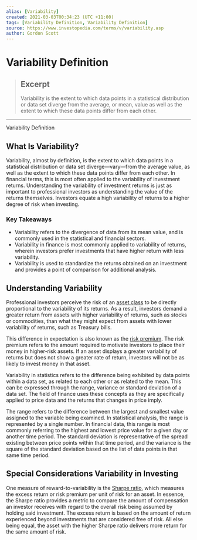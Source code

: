 ```yaml
---
alias: [Variability]
created: 2021-03-03T00:34:23 (UTC +11:00)
tags: [Variability Definition, Variability Definition]
source: https://www.investopedia.com/terms/v/variability.asp
author: Gordon Scott
---
```


# Variability Definition

> ## Excerpt
> Variability is the extent to which data points in a statistical distribution or data set diverge from the average, or mean, value as well as the extent to which these data points differ from each other.

---

Variability Definition
## What Is Variability?

Variability, almost by definition, is the extent to which data points in a statistical distribution or data set diverge—vary—from the average value, as well as the extent to which these data points differ from each other. In financial terms, this is most often applied to the variability of investment returns. Understanding the variability of investment returns is just as important to professional investors as understanding the value of the returns themselves. Investors equate a high variability of returns to a higher degree of risk when investing.

### Key Takeaways

-   Variability refers to the divergence of data from its mean value, and is commonly used in the statistical and financial sectors.
-   Variability in finance is most commonly applied to variability of returns, wherein investors prefer investments that have higher return with less variability.
-   Variability is used to standardize the returns obtained on an investment and provides a point of comparison for additional analysis.

## Understanding Variability

Professional investors perceive the risk of an [asset class](https://www.investopedia.com/terms/a/assetclasses.asp) to be directly proportional to the variability of its returns. As a result, investors demand a greater return from assets with higher variability of returns, such as stocks or commodities, than what they might expect from assets with lower variability of returns, such as Treasury bills.

This difference in expectation is also known as the [risk premium](https://www.investopedia.com/terms/r/riskpremium.asp). The risk premium refers to the amount required to motivate investors to place their money in higher-risk assets. If an asset displays a greater variability of returns but does not show a greater rate of return, investors will not be as likely to invest money in that asset.

Variability in statistics refers to the difference being exhibited by data points within a data set, as related to each other or as related to the mean. This can be expressed through the range, variance or standard deviation of a data set. The field of finance uses these concepts as they are specifically applied to price data and the returns that changes in price imply.

The range refers to the difference between the largest and smallest value assigned to the variable being examined. In statistical analysis, the range is represented by a single number. In financial data, this range is most commonly referring to the highest and lowest price value for a given day or another time period. The standard deviation is representative of the spread existing between price points within that time period, and the variance is the square of the standard deviation based on the list of data points in that same time period.

## Special Considerations Variability in Investing

One measure of reward-to-variability is the [Sharpe ratio](https://www.investopedia.com/terms/s/sharperatio.asp), which measures the excess return or risk premium per unit of risk for an asset. In essence, the Sharpe ratio provides a metric to compare the amount of compensation an investor receives with regard to the overall risk being assumed by holding said investment. The excess return is based on the amount of return experienced beyond investments that are considered free of risk. All else being equal, the asset with the higher Sharpe ratio delivers more return for the same amount of risk.
